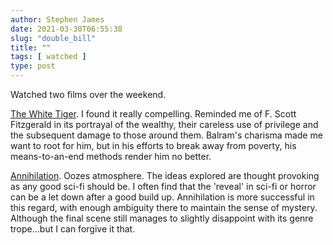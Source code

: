 ```yaml
---
author: Stephen James
date: 2021-03-30T06:55:38
slug: "double_bill"
title: ""
tags: [ watched ]
type: post
---
```

Watched two films over the weekend. 

 [The White Tiger](https://m.imdb.com/title/tt6571548/). I found it really compelling. Reminded me of F. Scott Fitzgerald in its portrayal of the wealthy, their careless use of privilege and the subsequent damage to those around them. Balram's charisma made me want to root for him, but in his efforts to break away from poverty, his means-to-an-end methods render him no better.

[Annihilation](https://m.imdb.com/title/tt2798920/). Oozes atmosphere. The ideas explored are thought provoking as any good sci-fi should be. I often find that the 'reveal' in sci-fi or horror can be a let down after a good build up. Annihilation is more successful in this regard, with enough ambiguity there to maintain the sense of mystery. Although the final scene still manages to slightly disappoint with its genre trope...but I can forgive it that. 
